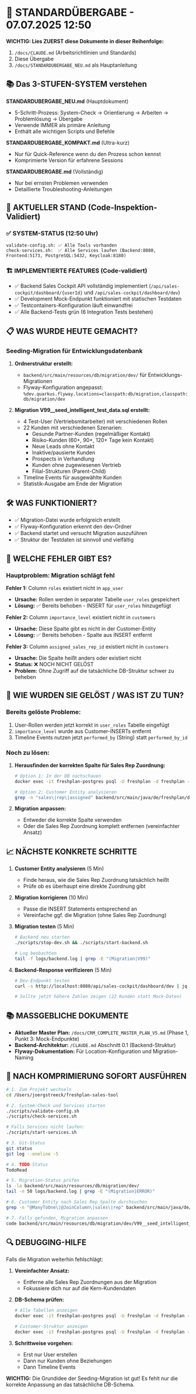 # 🔄 STANDARDÜBERGABE - 07.07.2025 12:50

**WICHTIG: Lies ZUERST diese Dokumente in dieser Reihenfolge:**
1. `/docs/CLAUDE.md` (Arbeitsrichtlinien und Standards)
2. Diese Übergabe
3. `/docs/STANDARDUBERGABE_NEU.md` als Hauptanleitung

## 📚 Das 3-STUFEN-SYSTEM verstehen

**STANDARDUBERGABE_NEU.md** (Hauptdokument)
- 5-Schritt-Prozess: System-Check → Orientierung → Arbeiten → Problemlösung → Übergabe
- Verwende IMMER als primäre Anleitung
- Enthält alle wichtigen Scripts und Befehle

**STANDARDUBERGABE_KOMPAKT.md** (Ultra-kurz)
- Nur für Quick-Reference wenn du den Prozess schon kennst
- Komprimierte Version für erfahrene Sessions

**STANDARDUBERGABE.md** (Vollständig)
- Nur bei ernsten Problemen verwenden
- Detaillierte Troubleshooting-Anleitungen

## 🎯 AKTUELLER STAND (Code-Inspektion-Validiert)

### ✅ SYSTEM-STATUS (12:50 Uhr)
```
validate-config.sh: ✅ Alle Tools vorhanden
check-services.sh:  ✅ Alle Services laufen (Backend:8080, Frontend:5173, PostgreSQL:5432, Keycloak:8180)
```

### 🏗️ IMPLEMENTIERTE FEATURES (Code-validiert)
- ✅ Backend Sales Cockpit API vollständig implementiert (`/api/sales-cockpit/dashboard/{userId}` und `/api/sales-cockpit/dashboard/dev`)
- ✅ Development Mock-Endpunkt funktioniert mit statischen Testdaten
- ✅ Testcontainers-Konfiguration läuft einwandfrei
- ✅ Alle Backend-Tests grün (6 Integration Tests bestehen)

## 📋 WAS WURDE HEUTE GEMACHT?

### Seeding-Migration für Entwicklungsdatenbank

1. **Ordnerstruktur erstellt:**
   - `backend/src/main/resources/db/migration/dev/` für Entwicklungs-Migrationen
   - Flyway-Konfiguration angepasst: `%dev.quarkus.flyway.locations=classpath:db/migration,classpath:db/migration/dev`

2. **Migration V99__seed_intelligent_test_data.sql erstellt:**
   - 4 Test-User (Vertriebsmitarbeiter) mit verschiedenen Rollen
   - 22 Kunden mit verschiedenen Szenarien:
     - Gesunde Partner-Kunden (regelmäßiger Kontakt)
     - Risiko-Kunden (60+, 90+, 120+ Tage kein Kontakt)
     - Neue Leads ohne Kontakt
     - Inaktive/pausierte Kunden
     - Prospects in Verhandlung
     - Kunden ohne zugewiesenen Vertrieb
     - Filial-Strukturen (Parent-Child)
   - Timeline Events für ausgewählte Kunden
   - Statistik-Ausgabe am Ende der Migration

## 🛠️ WAS FUNKTIONIERT?

- ✅ Migration-Datei wurde erfolgreich erstellt
- ✅ Flyway-Konfiguration erkennt den dev-Ordner
- ✅ Backend startet und versucht Migration auszuführen
- ✅ Struktur der Testdaten ist sinnvoll und vielfältig

## 🚨 WELCHE FEHLER GIBT ES?

### Hauptproblem: Migration schlägt fehl

**Fehler 1:** Column `roles` existiert nicht in `app_user`
- **Ursache:** Rollen werden in separater Tabelle `user_roles` gespeichert
- **Lösung:** ✅ Bereits behoben - INSERT für `user_roles` hinzugefügt

**Fehler 2:** Column `importance_level` existiert nicht in `customers`
- **Ursache:** Diese Spalte gibt es nicht in der Customer-Entity
- **Lösung:** ✅ Bereits behoben - Spalte aus INSERT entfernt

**Fehler 3:** Column `assigned_sales_rep_id` existiert nicht in `customers`
- **Ursache:** Die Spalte heißt anders oder existiert nicht
- **Status:** ❌ NOCH NICHT GELÖST
- **Problem:** Ohne Zugriff auf die tatsächliche DB-Struktur schwer zu beheben

## 🔧 WIE WURDEN SIE GELÖST / WAS IST ZU TUN?

### Bereits gelöste Probleme:
1. User-Rollen werden jetzt korrekt in `user_roles` Tabelle eingefügt
2. `importance_level` wurde aus Customer-INSERTs entfernt
3. Timeline Events nutzen jetzt `performed_by` (String) statt `performed_by_id`

### Noch zu lösen:
1. **Herausfinden der korrekten Spalte für Sales Rep Zuordnung:**
   ```bash
   # Option 1: In der DB nachschauen
   docker exec -it freshplan-postgres psql -U freshplan -d freshplan -c "\d customers"
   
   # Option 2: Customer Entity analysieren
   grep -n "sales\|rep\|assigned" backend/src/main/java/de/freshplan/domain/customer/entity/Customer.java
   ```

2. **Migration anpassen:**
   - Entweder die korrekte Spalte verwenden
   - Oder die Sales Rep Zuordnung komplett entfernen (vereinfachter Ansatz)

## 📈 NÄCHSTE KONKRETE SCHRITTE

1. **Customer Entity analysieren** (5 Min)
   - Finde heraus, wie die Sales Rep Zuordnung tatsächlich heißt
   - Prüfe ob es überhaupt eine direkte Zuordnung gibt

2. **Migration korrigieren** (10 Min)
   - Passe die INSERT Statements entsprechend an
   - Vereinfache ggf. die Migration (ohne Sales Rep Zuordnung)

3. **Migration testen** (5 Min)
   ```bash
   # Backend neu starten
   ./scripts/stop-dev.sh && ./scripts/start-backend.sh
   
   # Log beobachten
   tail -f logs/backend.log | grep -E "(Migration|V99)"
   ```

4. **Backend-Response verifizieren** (5 Min)
   ```bash
   # Dev-Endpunkt testen
   curl -s http://localhost:8080/api/sales-cockpit/dashboard/dev | jq '.statistics'
   
   # Sollte jetzt höhere Zahlen zeigen (22 Kunden statt Mock-Daten)
   ```

## 📚 MASSGEBLICHE DOKUMENTE

- **Aktueller Master Plan:** `/docs/CRM_COMPLETE_MASTER_PLAN_V5.md` (Phase 1, Punkt 3: Mock-Endpunkte)
- **Backend-Architektur:** `/CLAUDE.md` Abschnitt 0.1 (Backend-Struktur)
- **Flyway-Dokumentation:** Für Location-Konfiguration und Migration-Naming

## 🚀 NACH KOMPRIMIERUNG SOFORT AUSFÜHREN

```bash
# 1. Zum Projekt wechseln
cd /Users/joergstreeck/freshplan-sales-tool

# 2. System-Check und Services starten
./scripts/validate-config.sh
./scripts/check-services.sh

# Falls Services nicht laufen:
./scripts/start-services.sh

# 3. Git-Status
git status
git log --oneline -5

# 4. TODO-Status
TodoRead

# 5. Migration-Status prüfen
ls -la backend/src/main/resources/db/migration/dev/
tail -n 50 logs/backend.log | grep -E "(Migration|ERROR)"

# 6. Customer Entity nach Sales Rep Spalte durchsuchen
grep -n "@ManyToOne\|@JoinColumn\|sales\|rep" backend/src/main/java/de/freshplan/domain/customer/entity/Customer.java

# 7. Falls gefunden, Migration anpassen
code backend/src/main/resources/db/migration/dev/V99__seed_intelligent_test_data.sql
```

## 🔍 DEBUGGING-HILFE

Falls die Migration weiterhin fehlschlägt:

1. **Vereinfachter Ansatz:**
   - Entferne alle Sales Rep Zuordnungen aus der Migration
   - Fokussiere dich nur auf die Kern-Kundendaten

2. **DB-Schema prüfen:**
   ```bash
   # Alle Tabellen anzeigen
   docker exec -it freshplan-postgres psql -U freshplan -d freshplan -c "\dt"
   
   # Customer-Struktur anzeigen
   docker exec -it freshplan-postgres psql -U freshplan -d freshplan -c "\d customers"
   ```

3. **Schrittweise vorgehen:**
   - Erst nur User erstellen
   - Dann nur Kunden ohne Beziehungen
   - Dann Timeline Events

**WICHTIG:** Die Grundidee der Seeding-Migration ist gut! Es fehlt nur die korrekte Anpassung an das tatsächliche DB-Schema.